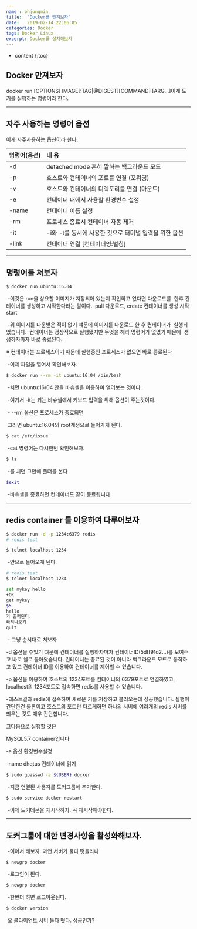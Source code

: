 ```yaml
---
name : ohjungmin
title:  "Docker를 만져보자"
date:   2019-02-14 22:06:05
categories: Docker
tags: Docker Linux
excerpt: Docker를 설치해보자
---
```


* content
{:toc}
## Docker 만져보자

docker run [OPTIONS] IMAGE[:TAG|@DIGEST][COMMAND] [ARG...]이게 도커를 실행하는 명렁어라 한다.

---

## 자주 사용하는 명령어 옵션

이게 자주사용하는 옵션이라 한다.

|명령어(옵션)| 내 용 |
| ---- | :--- |
| -d   |  detached mode 흔히 말하는 백그라운드 모드    |
| -p   |  호스트와 컨테이너의 포트를 연결 (포워딩)    |
|-v    |   호스트와 컨테이너의 디렉토리를 연결 (마운트)   |
|-e    |    컨테이너 내에서 사용할 환경변수 설정  |
|-name |  컨테이너 이름 설정   |
|  -rm |   프로세스 종료시 컨테이너 자동 제거  |
|  -it |    -i와 -t를 동시에 사용한 것으로 터미널 입력을 위한 옵션|
|-link |   컨테이너 연결 [컨테이너명:별칭]   |



---

## 명령어를 쳐보자

```bash
$ docker run ubuntu:16.04
```

​	-이것은 run을 상요할 이미지가 저장되어 있는지 확인하고 없다면 다운로드를 
​	한후 컨테이너를 생성하고 시작한다라는 말이다.
​	pull 다운로드, create 컨테이너를 생성 시작 start

​	-위 이미지를 다운받은 적이 없기 떄문에 이미지를 다운로드 한 후 컨테이너가 
​	실행되었습니다. 
​	컨테이너는 정상적으로 실행됐지만 무엇을 해라 명령어가 없었기 때문에 
​	생성하자마자 바로 종료된다. 

※ 컨테이너는 프로세스이기 때문에 실행중인 프로세스가 없으면 바로 종료된다

​	-이제 파일을 열어서 확인해보자.

```bash
$ docker run --rm -it ubuntu:16.04 /bin/bash
```

​	-치면 ubuntu:16/04 안을 바슈셀을 이용하여 열어보는 것이다.

​	-여기서 -it는 키는 바슈셀에서 키보드 입력을 위해 옵션이 주는것이다.

​	- --rm 옵션은 프로세스가 종료되면 

​	그러면 ubuntu:16.04의 root계정으로 들어가게 된다.

```bash
$ cat /etc/issue
```

​	-cat 명령어는 다시한번 확인해보자.

```bash
$ ls 
```

​	-를 치면 그안에 폴더를 본다

```bash
$exit  
```

​	-바슈셀을 종료하면 컨테이너도 같이 종료됩니다.



---

## redis container 를 이용하여 다루어보자

```bash
$ docker run -d -p 1234:6379 redis
# redis test

$ telnet localhost 1234
```

​	-안으로 들어오게 된다.

```bash
# redis test
$ telnet localhost 1234

set mykey hello
+OK
get mykey
$5
hello
가 출력된다.
빠져나오기
quit
```

​	- 그냥 순서대로 쳐보자

-d 옵션을 주었기 떄문에 컨테이너를 실행하자마자 컨테이너ID(5dff91d2...)를
 보여주고 바로 쉘로 돌아왔습니다. 컨테이너는 종료된 것이 아니라 백그라운드 모드로 동작하고 있고 컨테이너 ID를 이용하여 컨테이너를 제어할 수 있습니다.

-p 옵션을 이용하여 호스트의 1234포트를 컨테이너의 6379포트로 연결하였고, localhost의 1234포트로 접속하면 redis를 사용할 수 있습니다.

-테스트결과 redis에 접속하여 새로운 키를 저장하고 불러오는데 성공했습니다. 실행이 간단한건 물론이고 호스트의 포트만 다르게하면 하나의 서버에 여러개의 redis 서버를 띄우는 것도 매우 간단합니다.



그다음으로 실행할 것은

MySQL5.7 container입니다



-e 옵션 환경변수설정

-name dhqtus 컨테이너에 읽기



```bash
$ sudo gpasswd -a ${USER} docker
```

​	-지금 연결된 사용자를 도커그룹에 추가한다.

```bash
$ sudo service docker restart
```

​	-이제 도커데몬을 재시작하자. 꼭 재시작해야한다.



------

## 도커그룹에 대한 변경사항을 활성화해보자.

​	-이어서 해보자. 과연 서버가 둘다 떳을라나

```bash
$ newgrp docker
```

​	-로그인이 된다.

```bash
$ newgrp docker
```

​	-한번더 하면 로그아웃된다.

```bash
$ docker version
```

​	오 클라이언트 서버 둘다 떳다. 성공인가?